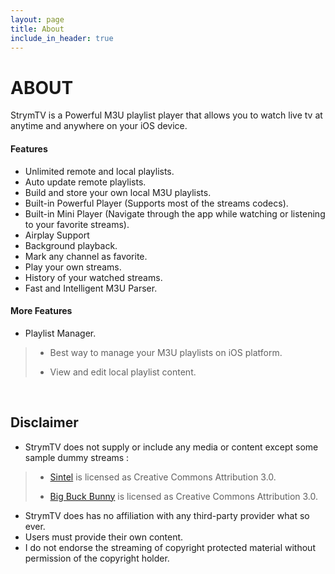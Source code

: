 ```yaml
---
layout: page
title: About
include_in_header: true
---
```


# **ABOUT**
StrymTV is a Powerful M3U playlist player that allows you to watch live tv at anytime and anywhere on your iOS device.

#### Features
- Unlimited remote and local playlists.
- Auto update remote playlists.
- Build and store your own local M3U playlists.
- Built-in Powerful Player (Supports most of the streams codecs).
- Built-in Mini Player (Navigate through the app while watching or listening to your favorite streams).
- Airplay Support
- Background playback.
- Mark any channel as favorite.
- Play your own streams.
- History of your watched streams.
- Fast and Intelligent M3U Parser.

#### More Features

- Playlist Manager.
 > - Best way to manage your M3U playlists on iOS platform.
 >
 > - View and edit local playlist content.

<br>
 
 ## Disclaimer
 
 - StrymTV does not supply or include any media or content except some sample dummy streams :
  > - [Sintel](https://web.archive.org/web/20140209153956/http://www.sintel.org/sharing) is licensed as Creative Commons Attribution 3.0.
  >
  > - [Big Buck Bunny](http://www.bigbuckbunny.org/index.php/about) is licensed as Creative Commons Attribution 3.0.
 - StrymTV does has no affiliation with any third-party provider what so ever.
 - Users must provide their own content.
 - I do not endorse the streaming of copyright protected material without permission of the copyright holder.
